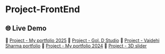 # Project-FrontEnd

## 🌐 Live Demo

🚀 [Project - My portfolio 2025](https://aryankumarportfolio.vercel.app/)
🚀 [Project - Gol. D Studio](https://gol-d-studio.vercel.app/)
🚀 [Project - Vaidehi Sharma portfolio](https://vaidehisharma.vercel.app/)
🚀 [Project - My portfolio 2024](https://aryankumarportfolio2024.vercel.app/)
🚀 [Project - 3D slider](https://aryan-kumar47.github.io/3d-slider/)



